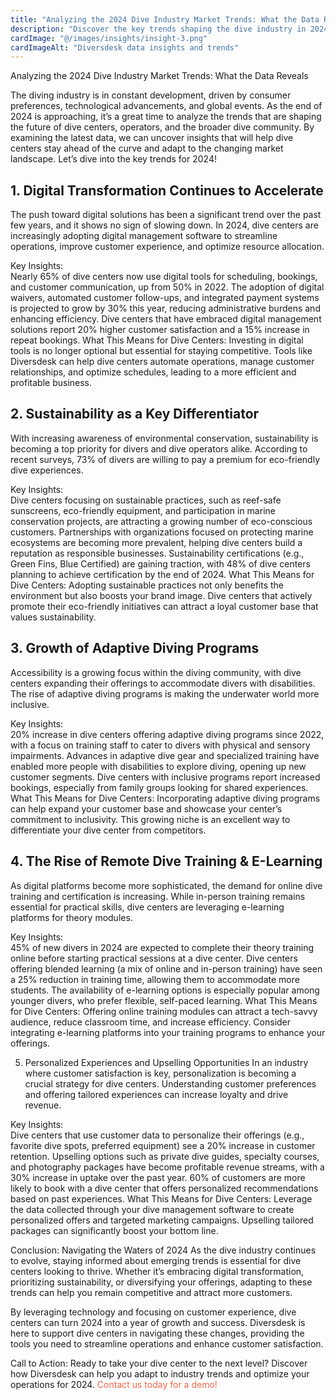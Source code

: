 ```yaml
---
title: "Analyzing the 2024 Dive Industry Market Trends: What the Data Reveals"
description: "Discover the key trends shaping the dive industry in 2024, including digital transformation, sustainability, adaptive diving programs."
cardImage: "@/images/insights/insight-3.png"
cardImageAlt: "Diversdesk data insights and trends"
---
```


Analyzing the 2024 Dive Industry Market Trends: What the Data Reveals

The diving industry is in constant development, driven by consumer preferences, technological advancements, and global events. As the end of 2024 is approaching, it’s a great time to analyze the trends that are shaping the future of dive centers, operators, and the broader dive community. By examining the latest data, we can uncover insights that will help dive centers stay ahead of the curve and adapt to the changing market landscape. Let’s dive into the key trends for 2024!

## 1. Digital Transformation Continues to Accelerate
The push toward digital solutions has been a significant trend over the past few years, and it shows no sign of slowing down. In 2024, dive centers are increasingly adopting digital management software to streamline operations, improve customer experience, and optimize resource allocation.

Key Insights: <br />
Nearly 65% of dive centers now use digital tools for scheduling, bookings, and customer communication, up from 50% in 2022.
The adoption of digital waivers, automated customer follow-ups, and integrated payment systems is projected to grow by 30% this year, reducing administrative burdens and enhancing efficiency.
Dive centers that have embraced digital management solutions report 20% higher customer satisfaction and a 15% increase in repeat bookings.
What This Means for Dive Centers:
Investing in digital tools is no longer optional but essential for staying competitive. Tools like Diversdesk can help dive centers automate operations, manage customer relationships, and optimize schedules, leading to a more efficient and profitable business.

## 2. Sustainability as a Key Differentiator
With increasing awareness of environmental conservation, sustainability is becoming a top priority for divers and dive operators alike. According to recent surveys, 73% of divers are willing to pay a premium for eco-friendly dive experiences.

Key Insights: <br />
Dive centers focusing on sustainable practices, such as reef-safe sunscreens, eco-friendly equipment, and participation in marine conservation projects, are attracting a growing number of eco-conscious customers.
Partnerships with organizations focused on protecting marine ecosystems are becoming more prevalent, helping dive centers build a reputation as responsible businesses.
Sustainability certifications (e.g., Green Fins, Blue Certified) are gaining traction, with 48% of dive centers planning to achieve certification by the end of 2024.
What This Means for Dive Centers:
Adopting sustainable practices not only benefits the environment but also boosts your brand image. Dive centers that actively promote their eco-friendly initiatives can attract a loyal customer base that values sustainability.

## 3. Growth of Adaptive Diving Programs
Accessibility is a growing focus within the diving community, with dive centers expanding their offerings to accommodate divers with disabilities. The rise of adaptive diving programs is making the underwater world more inclusive.

Key Insights: <br />
20% increase in dive centers offering adaptive diving programs since 2022, with a focus on training staff to cater to divers with physical and sensory impairments.
Advances in adaptive dive gear and specialized training have enabled more people with disabilities to explore diving, opening up new customer segments.
Dive centers with inclusive programs report increased bookings, especially from family groups looking for shared experiences.
What This Means for Dive Centers:
Incorporating adaptive diving programs can help expand your customer base and showcase your center’s commitment to inclusivity. This growing niche is an excellent way to differentiate your dive center from competitors.

## 4. The Rise of Remote Dive Training & E-Learning
As digital platforms become more sophisticated, the demand for online dive training and certification is increasing. While in-person training remains essential for practical skills, dive centers are leveraging e-learning platforms for theory modules.

Key Insights: <br />
45% of new divers in 2024 are expected to complete their theory training online before starting practical sessions at a dive center.
Dive centers offering blended learning (a mix of online and in-person training) have seen a 25% reduction in training time, allowing them to accommodate more students.
The availability of e-learning options is especially popular among younger divers, who prefer flexible, self-paced learning.
What This Means for Dive Centers:
Offering online training modules can attract a tech-savvy audience, reduce classroom time, and increase efficiency. Consider integrating e-learning platforms into your training programs to enhance your offerings.

5. Personalized Experiences and Upselling Opportunities
In an industry where customer satisfaction is key, personalization is becoming a crucial strategy for dive centers. Understanding customer preferences and offering tailored experiences can increase loyalty and drive revenue.

Key Insights: <br />
Dive centers that use customer data to personalize their offerings (e.g., favorite dive spots, preferred equipment) see a 20% increase in customer retention.
Upselling options such as private dive guides, specialty courses, and photography packages have become profitable revenue streams, with a 30% increase in uptake over the past year.
60% of customers are more likely to book with a dive center that offers personalized recommendations based on past experiences.
What This Means for Dive Centers:
Leverage the data collected through your dive management software to create personalized offers and targeted marketing campaigns. Upselling tailored packages can significantly boost your bottom line.

Conclusion: Navigating the Waters of 2024
As the dive industry continues to evolve, staying informed about emerging trends is essential for dive centers looking to thrive. Whether it’s embracing digital transformation, prioritizing sustainability, or diversifying your offerings, adapting to these trends can help you remain competitive and attract more customers.

By leveraging technology and focusing on customer experience, dive centers can turn 2024 into a year of growth and success. Diversdesk is here to support dive centers in navigating these changes, providing the tools you need to streamline operations and enhance customer satisfaction.

Call to Action:
Ready to take your dive center to the next level? Discover how Diversdesk can help you adapt to industry trends and optimize your operations for 2024. <a href="https://calendly.com/diversdesk-info/demo" target="_blank" style="color: #F86545; text-decoration: none;">
  Contact us today for a demo!
</a>
 






